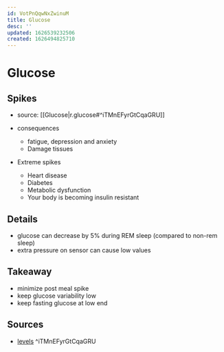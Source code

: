 ```yaml
---
id: VotPnQqwNxZwinuM
title: Glucose
desc: ''
updated: 1626539232506
created: 1626494825710
---
```


# Glucose

## Spikes
- source: [[Glucose|r.glucose#^iTMnEFyrGtCqaGRU]]

- consequences
    - fatigue, depression and anxiety
    - Damage tissues
- Extreme spikes
    - Heart disease
    - Diabetes
    - Metabolic dysfunction
    - Your body is becoming insulin resistant

## Details
- glucose can decrease by 5% during REM sleep (compared to non-rem sleep)
- extra pressure on sensor can cause low values

## Takeaway
- minimize post meal spike
- keep glucose variability low
- keep fasting glucose at low end 


## Sources
- [levels](http://levels.link/start) ^iTMnEFyrGtCqaGRU